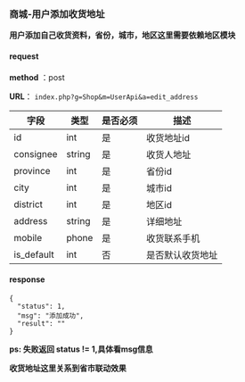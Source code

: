 ### 商城-用户添加收货地址


**用户添加自己收货资料，省份，城市，地区这里需要依赖地区模块**

#### request

 **method** ：post
 
 **URL**： `index.php?g=Shop&m=UserApi&a=edit_address`
 

 
字段 | 类型|是否必须|描述
---|---|---|---|
id | int|是|收货地址id|
consignee | string|是|收货人地址|
province | int|是|省份id|
city | int|是|城市id|
district | int|是|地区id|
address | string|是|详细地址|
mobile | phone|是|收货联系手机|
is_default | int|否|是否默认收货地址|


#### response

```
{
  "status": 1,
  "msg": "添加成功",
  "result": ""
}
```

**ps: 失败返回 status != 1,具体看msg信息**


**收货地址这里关系到省市联动效果**
